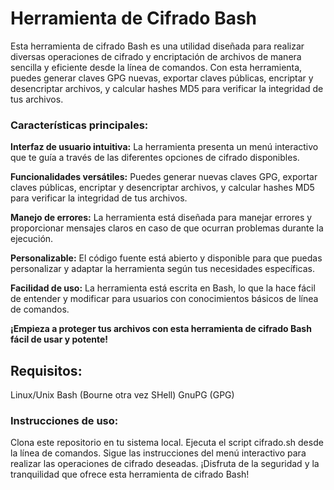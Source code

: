 # Herramienta de Cifrado Bash

Esta herramienta de cifrado Bash es una utilidad diseñada para realizar diversas operaciones de cifrado y encriptación de archivos de manera sencilla y eficiente desde la línea de comandos. Con esta herramienta, puedes generar claves GPG nuevas, exportar claves públicas, encriptar y desencriptar archivos, y calcular hashes MD5 para verificar la integridad de tus archivos.

### Características principales:
**Interfaz de usuario intuitiva:** La herramienta presenta un menú interactivo que te guía a través de las diferentes opciones de cifrado disponibles.

**Funcionalidades versátiles:** Puedes generar nuevas claves GPG, exportar claves públicas, encriptar y desencriptar archivos, y calcular hashes MD5 para verificar la integridad de tus archivos.

**Manejo de errores:** La herramienta está diseñada para manejar errores y proporcionar mensajes claros en caso de que ocurran problemas durante la ejecución.

**Personalizable:** El código fuente está abierto y disponible para que puedas personalizar y adaptar la herramienta según tus necesidades específicas.

**Facilidad de uso:** La herramienta está escrita en Bash, lo que la hace fácil de entender y modificar para usuarios con conocimientos básicos de línea de comandos.

**¡Empieza a proteger tus archivos con esta herramienta de cifrado Bash fácil de usar y potente!**

## Requisitos:
Linux/Unix
Bash (Bourne otra vez SHell)
GnuPG (GPG)

### Instrucciones de uso:
Clona este repositorio en tu sistema local.
Ejecuta el script cifrado.sh desde la línea de comandos.
Sigue las instrucciones del menú interactivo para realizar las operaciones de cifrado deseadas.
¡Disfruta de la seguridad y la tranquilidad que ofrece esta herramienta de cifrado Bash!
